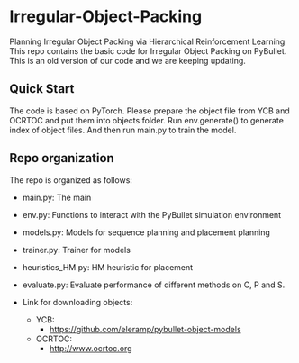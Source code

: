 # Irregular-Object-Packing
Planning Irregular Object Packing via Hierarchical Reinforcement Learning
This repo contains the basic code for Irregular Object Packing on PyBullet. 
This is an old version of our code and we are keeping updating.

## Quick Start

The code is based on PyTorch. Please prepare the object file from YCB and OCRTOC and put them into objects folder. Run env.generate() to generate index of object files. And then run main.py to train the model. 

 
## Repo organization 

The repo is organized as follows:
-	main.py: The main 
-	env.py: Functions to interact with the PyBullet simulation environment
-   models.py: Models for sequence planning and placement planning
-   trainer.py: Trainer for models
-   heuristics_HM.py: HM heuristic for placement
-   evaluate.py: Evaluate performance of different methods on C, P and S.

- Link for downloading objects:
  - YCB:
	- https://github.com/eleramp/pybullet-object-models
  - OCRTOC:
    - http://www.ocrtoc.org
